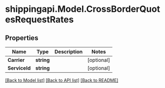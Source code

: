 
# shippingapi.Model.CrossBorderQuotesRequestRates

## Properties

Name | Type | Description | Notes
------------ | ------------- | ------------- | -------------
**Carrier** | **string** |  | [optional] 
**ServiceId** | **string** |  | [optional] 

[[Back to Model list]](../README.md#documentation-for-models)
[[Back to API list]](../README.md#documentation-for-api-endpoints)
[[Back to README]](../README.md)


